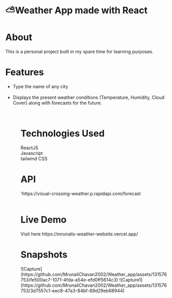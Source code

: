 <h1>⛅️Weather App made with React<h1>

<h1>About</h1>
This is a personal project built in my spare time for learning purposes.

<h1>Features</h1>
<ul>
<li>Type the name of any city</li><br>
<li>Displays the present weather conditions (Temperature, Humidity, Cloud Cover) along with forecasts for the future.</li>
<ul>
<br>
  <h1>Technologies Used</h1>
  ReactJS<br>
  Javascript<br>
  tailwind CSS
  
  <h1>API</h1>
'https://visual-crossing-weather.p.rapidapi.com/forecast
<br></br>
<h1>Live Demo</h1>
Visit here https://mrunalis-weather-website.vercel.app/
<br>
<h1>Snapshots</h1>
![Capture](https://github.com/MrunaliChavan2002/Weather_app/assets/131576753/fe500ac7-1071-4fda-a54e-efd0ff5614c3)
![Capture1](https://github.com/MrunaliChavan2002/Weather_app/assets/131576753/3d7557c1-eec8-47a3-84bf-89d29eb68944)

